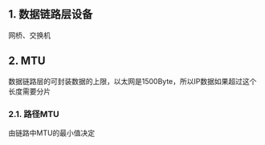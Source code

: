 ## 1. 数据链路层设备

网桥、交换机


## 2. MTU
数据链路层的可封装数据的上限，以太网是1500Byte，所以IP数据如果超过这个长度需要分片

### 2.1. 路径MTU
由链路中MTU的最小值决定